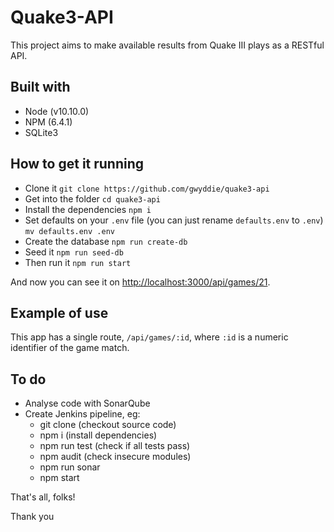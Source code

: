# Quake3-API

This project aims to make available results from Quake III plays as a RESTful API.

## Built with

- Node (v10.10.0)
- NPM (6.4.1)
- SQLite3

## How to get it running

- Clone it
  `git clone https://github.com/gwyddie/quake3-api`
- Get into the folder
  `cd quake3-api`
- Install the dependencies
  `npm i`
- Set defaults on your `.env` file (you can just rename `defaults.env` to `.env`)
  `mv defaults.env .env`
- Create the database
  `npm run create-db`
- Seed it
  `npm run seed-db`
- Then run it
  `npm run start`

And now you can see it on <http://localhost:3000/api/games/21>.

## Example of use

This app has a single route, `/api/games/:id`, where `:id` is a numeric identifier of the game match.

## To do

- Analyse code with SonarQube
- Create Jenkins pipeline, eg:
  - git clone (checkout source code)
  - npm i (install dependencies)
  - npm run test (check if all tests pass)
  - npm audit (check insecure modules)
  - npm run sonar
  - npm start

That's all, folks!

Thank you
